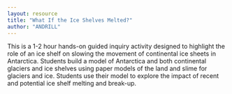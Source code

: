 ```yaml
---
layout: resource
title: "What If the Ice Shelves Melted?"
author: "ANDRILL"
---
```


This is a 1-2 hour hands-on guided inquiry activity designed to highlight the role of an ice shelf on slowing the movement of continental ice sheets in Antarctica. Students build a model of Antarctica and both continental glaciers and ice shelves using paper models of the land and slime for glaciers and ice. Students use their model to explore the impact of recent and potential ice shelf melting and break-up.
